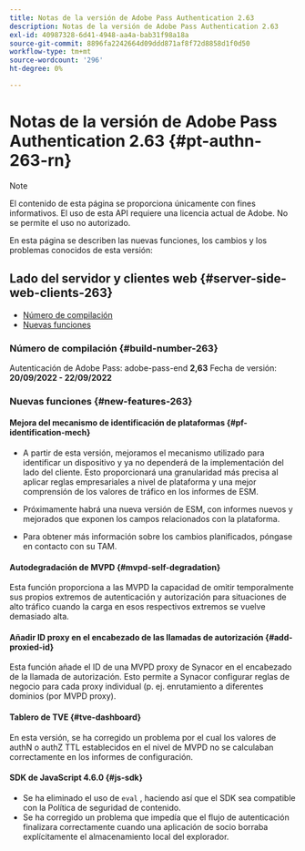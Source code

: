 ```yaml
---
title: Notas de la versión de Adobe Pass Authentication 2.63
description: Notas de la versión de Adobe Pass Authentication 2.63
exl-id: 40987328-6d41-4948-aa4a-bab31f98a18a
source-git-commit: 8896fa2242664d09ddd871af8f72d8858d1f0d50
workflow-type: tm+mt
source-wordcount: '296'
ht-degree: 0%

---
```


# Notas de la versión de Adobe Pass Authentication 2.63 {#pt-authn-263-rn}

>[!NOTE]
>
>El contenido de esta página se proporciona únicamente con fines informativos. El uso de esta API requiere una licencia actual de Adobe. No se permite el uso no autorizado.

En esta página se describen las nuevas funciones, los cambios y los problemas conocidos de esta versión:

## Lado del servidor y clientes web {#server-side-web-clients-263}

* [Número de compilación](#build-number)
* [Nuevas funciones](#new-features)

### Número de compilación {#build-number-263}

Autenticación de Adobe Pass: adobe-pass-end **2,63**
Fecha de versión: **20/09/2022 - 22/09/2022**

### Nuevas funciones {#new-features-263}

#### Mejora del mecanismo de identificación de plataformas {#pf-identification-mech}

* A partir de esta versión, mejoramos el mecanismo utilizado para identificar un dispositivo y ya no dependerá de la implementación del lado del cliente. Esto proporcionará una granularidad más precisa al aplicar reglas empresariales a nivel de plataforma y una mejor comprensión de los valores de tráfico en los informes de ESM.

* Próximamente habrá una nueva versión de ESM, con informes nuevos y mejorados que exponen los campos relacionados con la plataforma.

* Para obtener más información sobre los cambios planificados, póngase en contacto con su TAM.

#### Autodegradación de MVPD {#mvpd-self-degradation}

Esta función proporciona a las MVPD la capacidad de omitir temporalmente sus propios extremos de autenticación y autorización para situaciones de alto tráfico cuando la carga en esos respectivos extremos se vuelve demasiado alta.


#### Añadir ID proxy en el encabezado de las llamadas de autorización {#add-proxied-id}

Esta función añade el ID de una MVPD proxy de Synacor en el encabezado de la llamada de autorización. Esto permite a Synacor configurar reglas de negocio para cada proxy individual (p. ej. enrutamiento a diferentes dominios (por MVPD proxy).


#### Tablero de TVE {#tve-dashboard}

En esta versión, se ha corregido un problema por el cual los valores de authN o authZ TTL establecidos en el nivel de MVPD no se calculaban correctamente en los informes de configuración.


#### SDK de JavaScript 4.6.0 {#js-sdk}

* Se ha eliminado el uso de `eval` , haciendo así que el SDK sea compatible con la Política de seguridad de contenido.
* Se ha corregido un problema que impedía que el flujo de autenticación finalizara correctamente cuando una aplicación de socio borraba explícitamente el almacenamiento local del explorador.
